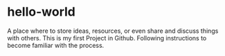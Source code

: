 # hello-world
A place where to store ideas, resources, or even share and discuss things with others.
This is my first Project in Github.  Following instructions to become familiar with the process.
